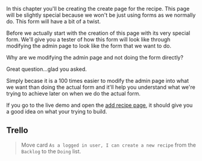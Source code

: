 In this chapter you'll be creating the create page for the recipe. This page will be slightly special because we won't be just using forms as we normally do. This form will have a bit of a twist.

Before we actually start with the creation of this page with its very special form. We'll give you a tester of how this form will look like through modifying the admin page to look like the form that we want to do.

Why are we modifying the admin page and not doing the form directly?

Great question...glad you asked.

Simply becase it is a 100 times easier to modify the admin page into what we want than doing the actual form and it'll help you understand what we're trying to achieve later on when we do the actual form.

If you go to the live demo and open the [add recipe page](https://crumblemumble.codeunicorn.io/create/recipe/), it should give you a good idea on what your trying to build.


## Trello
> Move card `As a logged in user, I can create a new recipe` from the `Backlog` to the `Doing` list.
